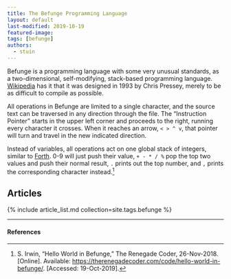 ```yaml
---
title: The Befunge Programming Language
layout: default
last-modified: 2019-10-19
featured-image:
tags: [befunge]
authors:
  - stuin
---
```


Befunge is a programming language with some very unusual standards, as a two-dimensional, self-modifying, stack-based programming language. [Wikipedia][2] has it that it was designed in 1993 by Chris Pressey, merely to be as difficult to compile as possible.

All operations in Befunge are limited to a single character, and the source text can be traversed in any direction through the file. The “Instruction Pointer” starts in the upper left corner and proceeds to the right, running every character it crosses. When it reaches an arrow, `< > ^ v`, that pointer will turn and travel in the new indicated direction.

Instead of variables, all operations act on one global stack of integers, similar to [Forth][3]. 0-9 will just push their value, `+ - * / %` pop the top two values and push their normal result, `.` prints out the top number, and `,` prints the corresponding character instead.[^1]

## Articles

{% include article_list.md collection=site.tags.befunge %}

---

#### References

[^1]: S. Irwin, “Hello World in Befunge,” The Renegade Coder, 26-Nov-2018. [Online]. Available: <https://therenegadecoder.com/code/hello-world-in-befunge/>. [Accessed: 19-Oct-2019].

[2]: https://en.wikipedia.org/wiki/Befunge
[3]: https://en.wikipedia.org/wiki/Forth_(programming_language)